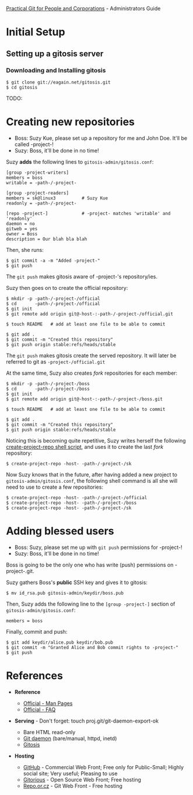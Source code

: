 [Practical Git for People and Corporations](../../README.md) - Administrators Guide

# Initial Setup

## Setting up a gitosis server

### Downloading and Installing gitosis

    $ git clone git://eagain.net/gitosis.git
    $ cd gitosis
TODO:
    
# Creating new repositories

* Boss: Suzy Kue, please set up a repository for me and John Doe. It'll be called -project-!
* Suzy: Boss, it'll be done in no time!

Suzy **adds** the following lines to `gitosis-admin/gitosis.conf`:

    [group -project-writers]
    members = boss
    writable = -path-/-project-

    [group -project-readers]
    members = sk@linux3          # Suzy Kue
    readonly = -path-/-project-

    [repo -project-]             # -project- matches 'writable' and 'readonly'
	daemon = no
	gitweb = yes
	owner = Boss
	description = Our blah bla blah

Then, she runs:

    $ git commit -a -m "Added -project-"
    $ git push

The `git push` makes gitosis aware of -project-'s repository/ies.

Suzy then goes on to create the official repository:

    $ mkdir -p -path-/-project-/official
    $ cd       -path-/-project-/official
    $ git init
    $ git remote add origin git@-host-:-path-/-project-/official.git
    
    $ touch README   # add at least one file to be able to commit

    $ git add .
    $ git commit -m "Created this repository"
    $ git push origin stable:refs/heads/stable

The `git push` makes gitosis create the served repository. It will later be referred to git as `-project-/official.git`

At the same time, Suzy also creates *fork* repositories for each member:

    $ mkdir -p -path-/-project-/boss
    $ cd       -path-/-project-/boss
    $ git init
    $ git remote add origin git@-host-:-path-/-project-/boss.git
    
    $ touch README   # add at least one file to be able to commit

    $ git add .
    $ git commit -m "Created this repository"
    $ git push origin stable:refs/heads/stable

Noticing this is becoming quite repetitive, Suzy writes herself the following [create-project-repo shell script](TODO:), and uses it to create the last *fork* repository:

    $ create-project-repo -host- -path-/-project-/sk

Now Suzy knows that in the future, after having added a new project to `gitosis-admin/gitosis.conf`, the following shell command is all she will need to use to create a few repositories:

    $ create-project-repo -host- -path-/-project-/official
    $ create-project-repo -host- -path-/-project-/boss
    $ create-project-repo -host- -path-/-project-/sk

# Adding blessed users

* Boss: Suzy, please set me up with `git push` permissions for -project-!
* Suzy: Boss, it'll be done in no time!

Boss is going to be the only one who has write (push) permissions on -project-.git.

Suzy gathers Boss's **public** SSH key and gives it to gitosis:

    $ mv id_rsa.pub gitosis-admin/keydir/boss.pub

Then, Suzy adds the following line to the `[group -project-]` section of `gitosis-admin/gitosis.conf`:

    members = boss

Finally, commit and push: 

    $ git add keydir/alice.pub keydir/bob.pub
    $ git commit -m "Granted Alice and Bob commit rights to -project-"
    $ git push

# References

* **Reference**
    * [Official - Man Pages](http://www.kernel.org/pub/software/scm/git/docs/)
    * [Official - FAQ](http://git.or.cz/gitwiki/GitFaq)

* **Serving** - Don't forget: touch proj.git/git-daemon-export-ok
    * Bare HTML read-only
    * [Git daemon](http://www.kernel.org/pub/software/scm/git/docs/git-daemon.html) (bare/manual, httpd, inetd)
    * [Gitosis](http://www.urbanpuddle.com/articles/2008/07/11/installing-git-on-a-server-ubuntu-or-debian)

* **Hosting**
    * [GitHub](http://www.github.com) - Commercial Web Front; Free only for Public-Small; Highly social site; Very useful; Pleasing to use
    * [Gitorious](http://www.gitorious.org) - Open Source Web Front; Free hosting
    * [Repo.or.cz](http://repo.or.cz) - Git Web Front - Free hosting
